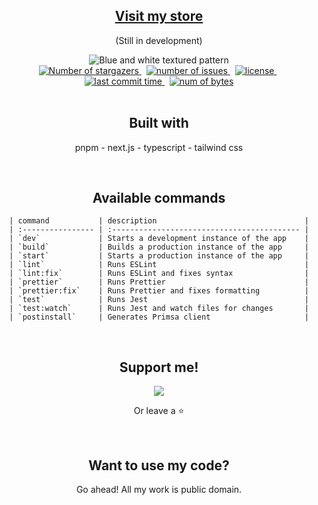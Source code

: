 <div align="center">
  <section>
    <h1>
      <a href="https://digital-hypnospace-commerce.vercel.app" target="_blank">
        Visit my store
      </a>
    </h1>
    <p>(Still in development)</p>
    <img 
      alt="Blue and white textured pattern"
      title="Blue and white textured pattern"
      src="https://images.unsplash.com/photo-1496096265110-f83ad7f96608?ixlib=rb-4.0.3&ixid=M3wxMjA3fDB8MHxwaG90by1wYWdlfHx8fGVufDB8fHx8fA%3D%3D&auto=format&fit=crop&w=600&"
    />
  <br />
    <a
      href="https://github.com/steezplusplus/digital-commerce/stargazers"
      target="_blank"
    >
      <img
        alt="Number of stargazers"
        title="Number of stargazers"
        src="https://custom-icon-badges.demolab.com/github/stars/steezplusplus/digital-commerce?logo=star"
      />
    </a>
    &nbsp;
    <a
      href="https://github.com/steezplusplus/digital-commerce/issues"
      target="_blank"
    >
      <img
        alt="number of issues"
        title="number of issues"
        src="https://custom-icon-badges.demolab.com/github/issues-raw/steezplusplus/digital-commerce?logo=issue"
      />
    </a>
    &nbsp;
    <a href="/LICENSE" target="_blank">
      <img
        alt="license"
        title="license"
        src="https://custom-icon-badges.demolab.com/github/license/steezplusplus/digital-commerce?logo=law"
      />
    </a>
    &nbsp;
    <a href="#">
      <img
        alt="last commit time"
        title="last commit time"
        src="https://custom-icon-badges.demolab.com/github/last-commit/steezplusplus/digital-commerce?logo=history&logoColor=white"
      />
    </a>
    &nbsp;
    <a href="#">
      <img
        alt="num of bytes"
        title="num of bytes"
        src="https://custom-icon-badges.demolab.com/github/languages/code-size/steezplusplus/digital-commerce?logo=file-code&logoColor=white"
      />
    </a>
  </section>
  <br />
  <section>
    <h2>Built with</h2>
    <p>pnpm -  next.js - typescript - tailwind css</p>
  </section>
  <br />
  <section>
    <h2>Available commands</h2>

    | command           | description                                 |
    | :---------------- | :------------------------------------------ |
    | `dev`             | Starts a development instance of the app    |
    | `build`           | Builds a production instance of the app     |
    | `start`           | Starts a production instance of the app     |
    | `lint`            | Runs ESLint                                 |
    | `lint:fix`        | Runs ESLint and fixes syntax                |
    | `prettier`        | Runs Prettier                               |
    | `prettier:fix`    | Runs Prettier and fixes formatting          |
    | `test`            | Runs Jest                                   |
    | `test:watch`      | Runs Jest and watch files for changes       |
    | `postinstall`     | Generates Primsa client                     |

  </section>
  <br />
  <section>
    <h2>Support me!</h2>
    <a href="https://ko-fi.com/W7W5PB4J9" target="_blank"> 
      <img src="https://ko-fi.com/img/githubbutton_sm.svg"/> 
    </a>
    <p>
      Or leave a ⭐
    </p>
  </section>
  <br />
  <section>
    <h2>Want to use my code?</h2>
    <p>Go ahead! All my work is public domain.</p>
  </section>
</div>
